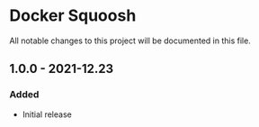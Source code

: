 # Docker Squoosh

All notable changes to this project will be documented in this file.

## 1.0.0 - 2021-12.23
### Added
* Initial release
